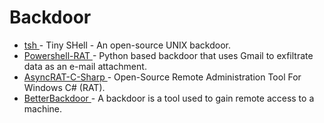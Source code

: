 
# Backdoor

- [tsh ](https://github.com/orangetw/tsh)- Tiny SHell - An open-source UNIX backdoor.
- [Powershell-RAT ](https://github.com/Viralmaniar/Powershell-RAT)- Python based backdoor that uses Gmail to exfiltrate data as an e-mail attachment.
- [AsyncRAT-C-Sharp ](https://github.com/NYAN-x-CAT/AsyncRAT-C-Sharp)- Open-Source Remote Administration Tool For Windows C# (RAT).
- [BetterBackdoor ](https://github.com/thatcherclough/BetterBackdoor)- A backdoor is a tool used to gain remote access to a machine.
